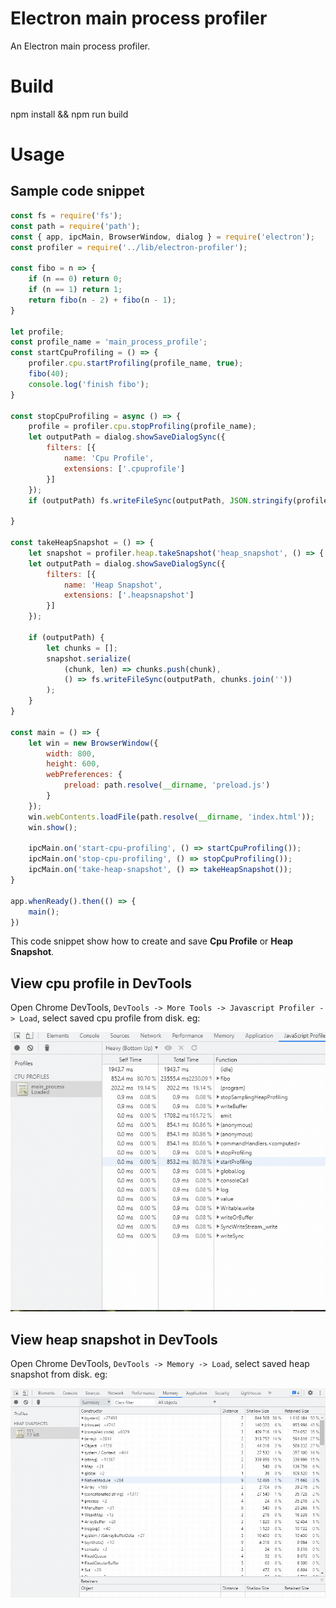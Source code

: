 # Electron main process profiler

An Electron main process profiler.

# Build

npm install && npm run build

# Usage

## Sample code snippet

```js
const fs = require('fs');
const path = require('path');
const { app, ipcMain, BrowserWindow, dialog } = require('electron');
const profiler = require('../lib/electron-profiler');

const fibo = n => {
    if (n == 0) return 0;
    if (n == 1) return 1;
    return fibo(n - 2) + fibo(n - 1);
}

let profile;
const profile_name = 'main_process_profile';
const startCpuProfiling = () => {
    profiler.cpu.startProfiling(profile_name, true);
    fibo(40);
    console.log('finish fibo');
}

const stopCpuProfiling = async () => {
    profile = profiler.cpu.stopProfiling(profile_name);
    let outputPath = dialog.showSaveDialogSync({
        filters: [{
            name: 'Cpu Profile',
            extensions: ['.cpuprofile']
        }]
    });
    if (outputPath) fs.writeFileSync(outputPath, JSON.stringify(profile));

}

const takeHeapSnapshot = () => {
    let snapshot = profiler.heap.takeSnapshot('heap_snapshot', () => { });
    let outputPath = dialog.showSaveDialogSync({
        filters: [{
            name: 'Heap Snapshot',
            extensions: ['.heapsnapshot']
        }]
    });

    if (outputPath) {
        let chunks = [];
        snapshot.serialize(
            (chunk, len) => chunks.push(chunk),
            () => fs.writeFileSync(outputPath, chunks.join(''))
        );
    }
}

const main = () => {
    let win = new BrowserWindow({
        width: 800,
        height: 600,
        webPreferences: {
            preload: path.resolve(__dirname, 'preload.js')
        }
    });
    win.webContents.loadFile(path.resolve(__dirname, 'index.html'));
    win.show();

    ipcMain.on('start-cpu-profiling', () => startCpuProfiling());
    ipcMain.on('stop-cpu-profiling', () => stopCpuProfiling());
    ipcMain.on('take-heap-snapshot', () => takeHeapSnapshot());
}

app.whenReady().then(() => {
    main();
})
```

This code snippet show how to create and save **Cpu Profile** or **Heap Snapshot**.

## View cpu profile in DevTools

Open Chrome DevTools, `DevTools -> More Tools -> Javascript Profiler -> Load`, select saved cpu profile from disk. eg:

![](./snapshot/cpu_profile.png)

## View heap snapshot in DevTools

Open Chrome DevTools, `DevTools -> Memory -> Load`, select saved heap snapshot from disk. eg:

![](./snapshot/heap_snapshot.png)


